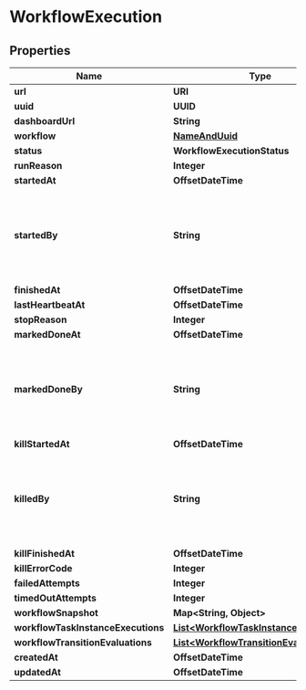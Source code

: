 

# WorkflowExecution


## Properties

Name | Type | Description | Notes
------------ | ------------- | ------------- | -------------
**url** | **URI** |  |  [readonly]
**uuid** | **UUID** |  |  [readonly]
**dashboardUrl** | **String** |  |  [readonly]
**workflow** | [**NameAndUuid**](NameAndUuid.md) |  | 
**status** | **WorkflowExecutionStatus** |  | 
**runReason** | **Integer** |  |  [optional]
**startedAt** | **OffsetDateTime** |  |  [readonly]
**startedBy** | **String** | Required. 150 characters or fewer. Letters, digits and @/./+/-/_ only. |  [readonly]
**finishedAt** | **OffsetDateTime** |  |  [optional]
**lastHeartbeatAt** | **OffsetDateTime** |  |  [optional]
**stopReason** | **Integer** |  |  [optional]
**markedDoneAt** | **OffsetDateTime** |  |  [optional]
**markedDoneBy** | **String** | Required. 150 characters or fewer. Letters, digits and @/./+/-/_ only. |  [readonly]
**killStartedAt** | **OffsetDateTime** |  |  [optional]
**killedBy** | **String** | Required. 150 characters or fewer. Letters, digits and @/./+/-/_ only. |  [readonly]
**killFinishedAt** | **OffsetDateTime** |  |  [optional]
**killErrorCode** | **Integer** |  |  [optional]
**failedAttempts** | **Integer** |  |  [optional]
**timedOutAttempts** | **Integer** |  |  [optional]
**workflowSnapshot** | **Map&lt;String, Object&gt;** |  |  [readonly]
**workflowTaskInstanceExecutions** | [**List&lt;WorkflowTaskInstanceExecution&gt;**](WorkflowTaskInstanceExecution.md) |  |  [readonly]
**workflowTransitionEvaluations** | [**List&lt;WorkflowTransitionEvaluation&gt;**](WorkflowTransitionEvaluation.md) |  |  [readonly]
**createdAt** | **OffsetDateTime** |  |  [readonly]
**updatedAt** | **OffsetDateTime** |  |  [readonly]



